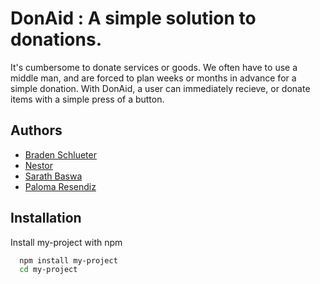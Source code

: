# DonAid : A simple solution to donations.

It's cumbersome to donate services or goods. We often have to use a middle man, and are forced to plan weeks or months in advance for a simple donation. With DonAid, a user can immediately recieve, or donate items with a simple press of a button. 

## Authors

- [Braden Schlueter](https://github.com/schlueterr)
- [Nestor](https://github.com/n1320447)
- [Sarath Baswa](https://github.com/sarathbaswa)
- [Paloma Resendiz](https://github.com/paloma-resendiz)


## Installation

Install my-project with npm

```bash
  npm install my-project
  cd my-project
```
    
